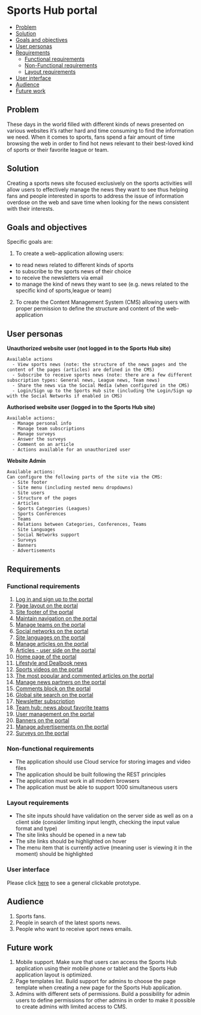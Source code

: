 # Sports Hub portal

- [Problem](#problem)
- [Solution](#solution)
- [Goals and objectives](#goals-and-objectives)
- [User personas](#user-personas)
- [Requirements](#requirements)
  - [Functional requirements](#functional-requirements)
  - [Non-Functional requirements](#non-functional-requirements)
  - [Layout requirements](#layout-requirements)
- [User interface](#user-interface)
- [Audience](#audience)
- [Future work](#future-work)

## Problem

These days in the world filled with different kinds of news presented on various websites it’s rather hard and time consuming to find the information we need. When it comes to sports, fans spend a fair amount of time browsing the web in order to find hot news relevant to their best-loved kind of sports or their favorite league or team.

## Solution

Creating a sports news site focused exclusively on the sports activities will allow users to effectively manage the news they want to see thus helping fans and people interested in sports to address the issue of information overdose on the web and save time when looking for the news consistent with their interests.

## Goals and objectives

Specific goals are:
1. To create a web-application allowing users:
  - to read news related to different kinds of sports
  - to subscribe to the sports news of their choice
  - to receive the newsletters via email
  - to manage the kind of news they want to see (e.g. news related to the specific kind of sports,league or team)

2. To create the Content Management System (CMS) allowing users with proper permission to define the structure and content of the web-application

## User personas

**Unauthorized website user (not logged in to the Sports Hub site)**

    Available actions
      - View sports news (note: the structure of the news pages and the content of the pages (articles) are defined in the CMS)
      - Subscribe to receive sports news (note: there are a few different subscription types: General news, League news, Team news)
      - Share the news via the Social Media (when configured in the CMS)
      - Login/Sign up to the Sports Hub site (including the Login/Sign up with the Social Networks if enabled in CMS)

**Authorised website user (logged in to the Sports Hub site)**

    Available actions:
      - Manage personal info
      - Manage team subscriptions
      - Manage surveys
      - Answer the surveys
      - Comment on an article
      - Actions available for an unauthorized user

**Website Admin**

    Available actions:
    Can configure the following parts of the site via the CMS:
      - Site footer
      - Site menu (including nested menu dropdowns)
      - Site users
      - Structure of the pages
      - Articles
      - Sports Categories (Leagues)
      - Sports Conferences
      - Teams
      - Relations between Categories, Conferences, Teams
      - Site Languages
      - Social Networks support
      - Surveys
      - Banners
      - Advertisements

## Requirements

### Functional requirements

1. [Log in and sign up to the portal](/products/sport_news_portal/web_application_features/log_in_and_sign_up/)
2. [Page layout on the portal](/products/sport_news_portal/web_application_features/project_layout/)
3. [Site footer of the portal](/products/sport_news_portal/web_application_features/site_footer/)
4. [Maintain navigation on the portal](/products/sport_news_portal/web_application_features/maintain_navigation/)
5. [Manage teams on the portal](/products/sport_news_portal/web_application_features/manage_the_teams/)
6. [Social networks on the portal](/products/sport_news_portal/web_application_features/social_networks/)
7. [Site languages on the portal](/products/sport_news_portal/web_application_features/site_languages/)
8. [Manage articles on the portal](/products/sport_news_portal/web_application_features/manage_articles/)
9. [Articles - user side on the portal](/products/sport_news_portal/web_application_features/articles_user_side/)
10. [Home page of the portal](/products/sport_news_portal/web_application_features/home_page/)
11. [Lifestyle and Dealbook news](/products/sport_news_portal/web_application_features/lifestyle_dealbook_news/)
12. [Sports videos on the portal](/products/sport_news_portal/web_application_features/video_page/)
13. [The most popular and commented articles on the portal](/products/sport_news_portal/web_application_features/most_popular_and_commented/)
14. [Manage news partners on the portal](/products/sport_news_portal/web_application_features/manage_news_partners/)
15. [Comments block on the portal](/products/sport_news_portal/web_application_features/comments/)
16. [Global site search on the portal](/products/sport_news_portal/web_application_features/global_site_search/)
17. [Newsletter subscription](/products/sport_news_portal/web_application_features/newsletter_email/)
18. [Team hub: news about favorite teams](/products/sport_news_portal/web_application_features/team_hub/)
19. [User management on the portal](/products/sport_news_portal/web_application_features/user_management/)
20. [Banners on the portal](/products/sport_news_portal/web_application_features/banners/)
21. [Manage advertisements on the portal](/products/sport_news_portal/web_application_features/manage_ads/)
22. [Surveys on the portal](/products/sport_news_portal/web_application_features/surveys/)

### Non-functional requirements

- The application should use Cloud service for storing images and video files
- The application should be built following the REST principles
- The application must work in all modern browsers
- The application must be able to support 1000 simultaneous users

### Layout requirements

- The site inputs should have validation on the server side as well as on a client side (consider limiting input length, checking the input value format and type)
- The site links should be opened in a new tab
- The site links should be highlighted on hover
- The menu item that is currently active (meaning user is viewing it in the moment) should be highlighted

### User interface

Please click [here](https://www.figma.com/proto/JVDTph8VY9Ye7kz8BTDxhJ/1-Sport-News-General-Prototype?node-id=0%3A2&viewport=592%2C442%2C1&scaling=min-zoom) to see a general clickable prototype.

## Audience

1. Sports fans.
2. People in search of the latest sports news.
3. People who want to receive sport news emails.

## Future work

1. Mobile support. Make sure that users can access the Sports Hub application using their mobile phone or tablet and the Sports Hub application layout is optimized.
2. Page templates list. Build support for admins to choose the page template when creating a new page for the Sports Hub application.
3. Admins with different sets of permissions. Build a possibility for admin users to define permissions for other admins in order to make it possible to create admins with limited access to CMS.

